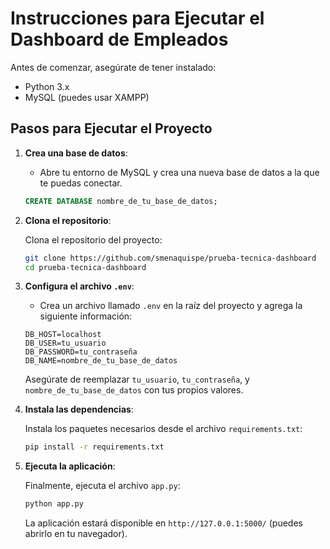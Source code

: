# Instrucciones para Ejecutar el Dashboard de Empleados

Antes de comenzar, asegúrate de tener instalado:

- Python 3.x
- MySQL (puedes usar XAMPP)

## Pasos para Ejecutar el Proyecto

1. **Crea una base de datos**:
   - Abre tu entorno de MySQL y crea una nueva base de datos a la que te puedas conectar.

   ```sql
   CREATE DATABASE nombre_de_tu_base_de_datos;
   ```

2. **Clona el repositorio**:

   Clona el repositorio del proyecto:

   ```bash
   git clone https://github.com/smenaquispe/prueba-tecnica-dashboard
   cd prueba-tecnica-dashboard
   ```

3. **Configura el archivo `.env`**:
   - Crea un archivo llamado `.env` en la raíz del proyecto y agrega la siguiente información:

   ```plaintext
   DB_HOST=localhost
   DB_USER=tu_usuario
   DB_PASSWORD=tu_contraseña
   DB_NAME=nombre_de_tu_base_de_datos
   ```

   Asegúrate de reemplazar `tu_usuario`, `tu_contraseña`, y `nombre_de_tu_base_de_datos` con tus propios valores.

4. **Instala las dependencias**:

   Instala los paquetes necesarios desde el archivo `requirements.txt`:

   ```bash
   pip install -r requirements.txt
   ```

5. **Ejecuta la aplicación**:

   Finalmente, ejecuta el archivo `app.py`:

   ```bash
   python app.py
   ```

   La aplicación estará disponible en `http://127.0.0.1:5000/` (puedes abrirlo en tu navegador).

